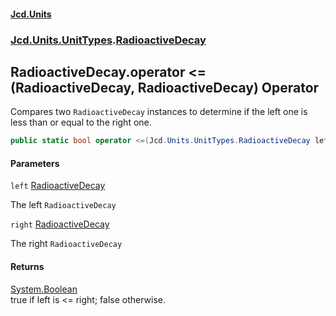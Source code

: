 #### [Jcd.Units](index.md 'index')
### [Jcd.Units.UnitTypes](Jcd.Units.UnitTypes.md 'Jcd.Units.UnitTypes').[RadioactiveDecay](Jcd.Units.UnitTypes.RadioactiveDecay.md 'Jcd.Units.UnitTypes.RadioactiveDecay')

## RadioactiveDecay.operator <=(RadioactiveDecay, RadioactiveDecay) Operator

Compares two `RadioactiveDecay` instances to determine if the left one is less than or equal to the right one.

```csharp
public static bool operator <=(Jcd.Units.UnitTypes.RadioactiveDecay left, Jcd.Units.UnitTypes.RadioactiveDecay right);
```
#### Parameters

<a name='Jcd.Units.UnitTypes.RadioactiveDecay.op_LessThanOrEqual(Jcd.Units.UnitTypes.RadioactiveDecay,Jcd.Units.UnitTypes.RadioactiveDecay).left'></a>

`left` [RadioactiveDecay](Jcd.Units.UnitTypes.RadioactiveDecay.md 'Jcd.Units.UnitTypes.RadioactiveDecay')

The left `RadioactiveDecay`

<a name='Jcd.Units.UnitTypes.RadioactiveDecay.op_LessThanOrEqual(Jcd.Units.UnitTypes.RadioactiveDecay,Jcd.Units.UnitTypes.RadioactiveDecay).right'></a>

`right` [RadioactiveDecay](Jcd.Units.UnitTypes.RadioactiveDecay.md 'Jcd.Units.UnitTypes.RadioactiveDecay')

The right `RadioactiveDecay`

#### Returns
[System.Boolean](https://docs.microsoft.com/en-us/dotnet/api/System.Boolean 'System.Boolean')  
true if left is <= right; false otherwise.